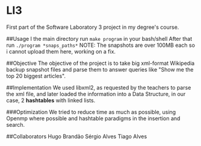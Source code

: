 # LI3
First part of the Software Laboratory 3 project in my degree's course.

##Usage
I the main directory run `make program` in your bash/shell
After that run `./program *snaps_paths*` NOTE: The snapshots are over 100MB each so i cannot upload them here, working on a fix.

##Objective
The objective of the project is to take big xml-format Wikipedia backup snapshot files and parse them to answer queries like "Show me the top 20 biggest articles".

##Implementation
We used libxml2, as requested by the teachers to parse the xml file, and later loaded the information into a Data Structure, in our case, 2 **hashtables** with linked lists.

###Optimization
We tried to reduce time as much as possible, using Openmp where possible and hashtable paradigms in the insertion and search.

##Collaborators
Hugo Brandão
Sérgio Alves
Tiago Alves
